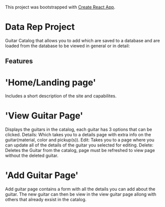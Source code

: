 This project was bootstrapped with [Create React App](https://github.com/facebook/create-react-app).

# Data Rep Project

Guitar Catalog that allows you to add which are saved to a database and are loaded from the database to be viewed in general or in detail:

## Features

# 'Home/Landing page' 

Includes a short description of the site and capabilites.

# 'View Guitar Page'

Displays the guitars in the catalog, each guitar has 3 options that can be clicked.
Details: Which takes you to a details page with extra info on the guitar(material, color and pickup(s)).
Edit: Takes you to a page where you can update all of the details of the guitar you selected for editing.
Delete: Deletes the Guitar from the catalog, page must be refreshed to view page without the deleted guitar.

# 'Add Guitar Page'

Add guitar page contains a form with all the details you can add about the guitar.
The new guitar can then be view in the view guitar page allong with others that already exsist in the catalog.
